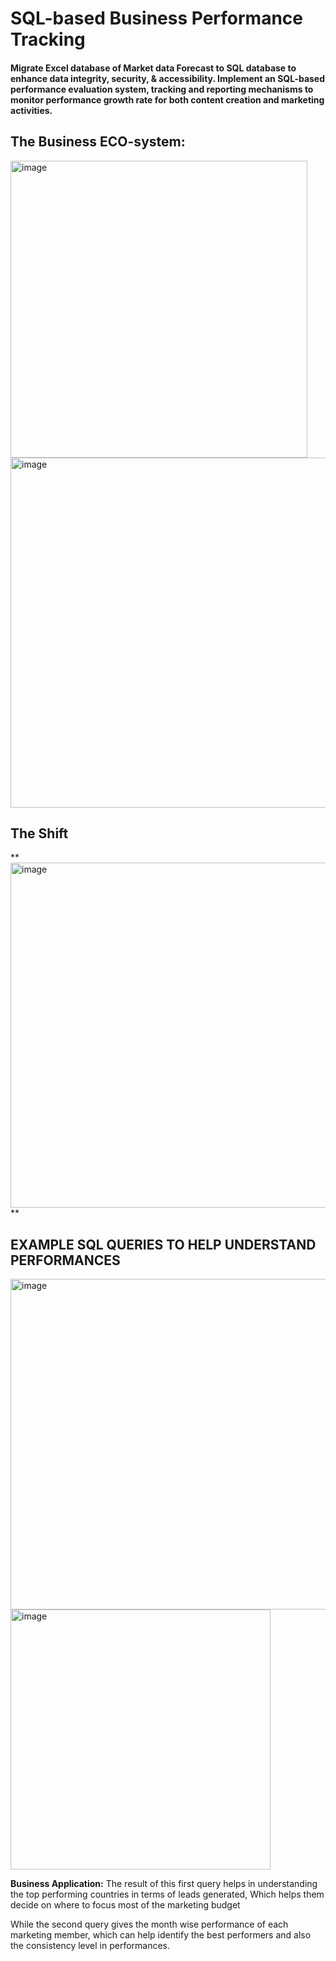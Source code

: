 # SQL-based Business Performance Tracking
####  Migrate Excel database of Market data Forecast to SQL database to enhance data integrity, security, &amp; accessibility. Implement an SQL-based performance evaluation system, tracking and reporting mechanisms to monitor performance  growth rate for both content creation and marketing activities.

## **The Business ECO-system:**

<img width="475" alt="image" src="https://github.com/Pratyusha3Purdue/SQL-basedTracking/assets/141969918/d70e7946-496a-4e42-8ab2-f82ff4d6c2b6">

<img width="560" alt="image" src="https://github.com/Pratyusha3Purdue/SQL-basedTracking/assets/141969918/1ca23da5-3aa5-4f91-96e2-4db5319d3857">

## The Shift

**<img width="552" alt="image" src="https://github.com/Pratyusha3Purdue/SQL-basedTracking/assets/141969918/103514db-7135-40bd-b50f-5aa264ec7c41">
**

## **EXAMPLE SQL QUERIES TO HELP UNDERSTAND PERFORMANCES**


<img width="529" alt="image" src="https://github.com/Pratyusha3Purdue/SQL-basedTracking/assets/141969918/95138a9c-1f8e-41b8-a3c1-a7acc9378438">

<img width="416" alt="image" src="https://github.com/Pratyusha3Purdue/SQL-Based-Performance-Tracking/assets/141969918/60bfd29a-0ef2-43c6-ae06-6cd558373527">



**Business Application:** The result of this first query helps in understanding the top performing countries in terms of leads generated, Which helps them decide on where to focus most of the marketing budget

While the second query gives the month wise performance of each marketing member, which can help identify the best performers and also the consistency level in performances.
